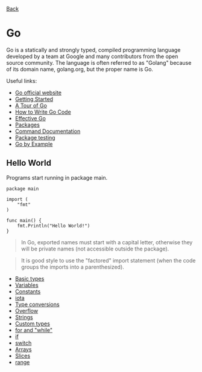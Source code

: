 [Back](../README.md)

# Go

Go is a statically and strongly typed, compiled programming language developed by a team at Google and many contributors from the open source community.
The language is often referred to as "Golang" because of its domain name, golang.org, but the proper name is Go.

Useful links:

- [Go official website](https://golang.org/)
- [Getting Started](https://golang.org/doc/install)
- [A Tour of Go](https://tour.golang.org/list)
- [How to Write Go Code](https://golang.org/doc/code.html)
- [Effective Go](https://golang.org/doc/effective_go.html)
- [Packages](https://golang.org/pkg/)
- [Command Documentation](https://golang.org/doc/cmd)
- [Package testing](https://golang.org/pkg/testing/)
- [Go by Example](https://gobyexample.com/)

## Hello World

Programs start running in package main.

```golang
package main

import (
	"fmt"
)

func main() {
	fmt.Println("Hello World!")
}
```

> In Go, exported names must start with a capital letter, otherwise they will be private names (not accessible outside the package).

> It is good style to use the "factored" import statement (when the code groups the imports into a parenthesized).

- [Basic types](basictypes/README.md)
- [Variables](variables/README.md)
- [Constants](constants/README.md)
- [iota](iota/README.md)
- [Type conversions](typeconversions/README.md)
- [Overflow](overflow/README.md)
- [Strings](strings/README.md)
- [Custom types](customtypes/README.md)
- [for and "while"](forandwhile/README.md)
- [if](if/README.md)
- [switch](switch/README.md)
- [Arrays](arrays/README.md)
- [Slices](slices/README.md)
- [range](range/README.md)
